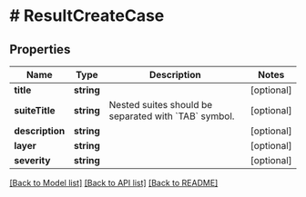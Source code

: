 # # ResultCreateCase

## Properties

Name | Type | Description | Notes
------------ | ------------- | ------------- | -------------
**title** | **string** |  | [optional]
**suiteTitle** | **string** | Nested suites should be separated with &#x60;TAB&#x60; symbol. | [optional]
**description** | **string** |  | [optional]
**layer** | **string** |  | [optional]
**severity** | **string** |  | [optional]

[[Back to Model list]](../../README.md#models) [[Back to API list]](../../README.md#endpoints) [[Back to README]](../../README.md)
